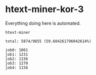 # htext-miner-kor-3

Everything doing here is automated.

```
htext-miner

total: 5874/9855 (59.604261796042614%)

job0: 1061
job1: 1231
job2: 1156
job3: 1270
job4: 1156
```